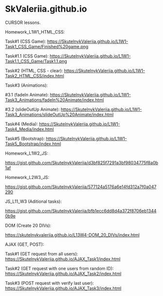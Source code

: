 # SkValeriia.github.io
CURSOR lessons.



Homework_L1W1_HTML_CSS:

Task#1 (CSS Game): https://SkutelnykValeriia.github.io/L1W1-Task1_CSS_Game/Finished%20game.png

Task#1.1 (CSS Game): https://SkutelnykValeriia.github.io/L1W1-Task1.1_CSS_Game/Task1.1.png

Task#2 (HTML, CSS - clear): https://SkutelnykValeriia.github.io/L1W1-Task2_HTML_CSS/index.html

Task#3 (Animations):

#3.1 (fadeIn Animate): https://SkutelnykValeriia.github.io/L1W1-Task3_Animations/fadeIn%20Animate/index.html

#3.2 (slideOutUp Animate): https://SkutelnykValeriia.github.io/L1W1-Task3_Animations/slideOutUp%20Animate/index.html

Task#4 (Media): https://SkutelnykValeriia.github.io/L1W1-Task4_Media/index.html

Task#5 (Bootstrap): https://SkutelnykValeriia.github.io/L1W1-Task5_Bootstrap/index.html




Homework_L1W2_JS:

https://gist.github.com/SkutelnykValeriia/d3bf825f7291a3bf98034775f8a0b1af



Homework_L2W3_JS:

https://gist.github.com/SkutelnykValeriia/577124a5176a6e14fd312a7f0a047290



JS_L11_W3 (Aditional tasks):

https://gist.github.com/SkutelnykValeriia/bfb1ecc6dd8d4a372f8706eb13440b9e



DOM (Create 20 DIVs):

https://skutelnykvaleriia.github.io/L13W4-DOM_20_DIVs/index.html



AJAX (GET, POST):

Task#1 (GET request from all users): 
https://SkutelnykValeriia.github.io/AJAX_Task1/index.html

Task#2 (GET request with one users from random ID): 
https://SkutelnykValeriia.github.io/AJAX_Task2/index.html

Task#3 (POST request with verify last user): 
https://SkutelnykValeriia.github.io/AJAX_Task3/index.html


